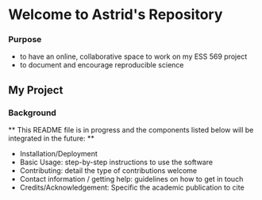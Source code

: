 # Welcome to Astrid's Repository 
### Purpose
* to have an online, collaborative space to work on my ESS 569 project
* to document and encourage reproducible science

## My Project 
### Background 


** This README file is in progress and the components listed below will be integrated in the future: **
* Installation/Deployment
* Basic Usage: step-by-step instructions to use the software
* Contributing: detail the type of contributions welcome
* Contact information / getting help: guidelines on how to get in touch
* Credits/Acknowledgement: Specific the academic publication to cite 
